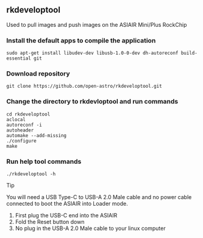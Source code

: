 ## rkdeveloptool
Used to pull images and push images on the ASIAIR Mini/Plus RockChip

### Install the default apps to compile the application
```	
sudo apt-get install libudev-dev libusb-1.0-0-dev dh-autoreconf build-essential git
```
### Download repository
```	
git clone https://github.com/open-astro/rkdeveloptool.git
```	
### Change the directory to rkdevloptool and run commands
```
cd rkdeveloptool
aclocal
autoreconf -i
autoheader
automake --add-missing
./configure
make
```
### Run help tool commands
```
./rkdeveloptool -h
```

> [!TIP]
>  You will need a USB Type-C to USB-A 2.0 Male cable and no power cable connected to boot the ASIAIR into Loader mode.
> 1. First plug the USB-C end into the ASIAIR
> 2. Fold the Reset button down
> 3. No plug in the USB-A 2.0 Male cable to your linux computer


